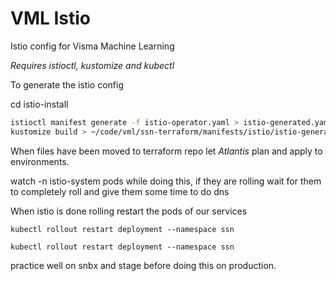 # VML Istio
Istio config for Visma Machine Learning

*Requires istioctl, kustomize and kubectl*

To generate the istio config

cd istio-install

```bash
istioctl manifest generate -f istio-operator.yaml > istio-generated.yaml
kustomize build > ~/code/vml/ssn-terraform/manifests/istio/istio-generated-kustomized.yaml
```
When files have been moved to terraform repo let *Atlantis* plan and apply to environments.

watch -n istio-system pods while doing this, if they are rolling wait for them to completely roll and give them some time to do dns

When istio is done rolling restart the pods of our services

```
kubectl rollout restart deployment --namespace ssn
```

```
kubectl rollout restart deployment --namespace ssn
```

practice well on snbx and stage before doing this on production.
